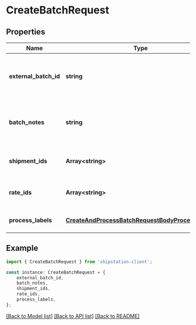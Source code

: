 # CreateBatchRequest


## Properties

Name | Type | Description | Notes
------------ | ------------- | ------------- | -------------
**external_batch_id** | **string** | A string that uniquely identifies the external batch | [optional] [default to undefined]
**batch_notes** | **string** | Add custom messages for a particular batch | [optional] [default to undefined]
**shipment_ids** | **Array&lt;string&gt;** | Array of shipment IDs used in the batch | [optional] [default to undefined]
**rate_ids** | **Array&lt;string&gt;** | Array of rate IDs used in the batch | [optional] [default to undefined]
**process_labels** | [**CreateAndProcessBatchRequestBodyProcessLabels**](CreateAndProcessBatchRequestBodyProcessLabels.md) |  | [optional] [default to undefined]

## Example

```typescript
import { CreateBatchRequest } from 'shipstation-client';

const instance: CreateBatchRequest = {
    external_batch_id,
    batch_notes,
    shipment_ids,
    rate_ids,
    process_labels,
};
```

[[Back to Model list]](../README.md#documentation-for-models) [[Back to API list]](../README.md#documentation-for-api-endpoints) [[Back to README]](../README.md)
